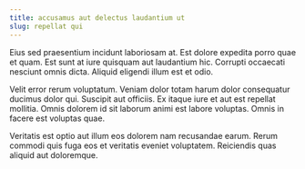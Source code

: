 ```yaml
---
title: accusamus aut delectus laudantium ut
slug: repellat qui
---
```


Eius sed praesentium incidunt laboriosam at. Est dolore expedita porro quae et quam. Est sunt at iure quisquam aut laudantium hic. Corrupti occaecati nesciunt omnis dicta. Aliquid eligendi illum est et odio.

Velit error rerum voluptatum. Veniam dolor totam harum dolor consequatur ducimus dolor qui. Suscipit aut officiis. Ex itaque iure et aut est repellat mollitia. Omnis dolorem id sit laborum animi est labore voluptas. Omnis in facere est voluptas quae.

Veritatis est optio aut illum eos dolorem nam recusandae earum. Rerum commodi quis fuga eos et veritatis eveniet voluptatem. Reiciendis quas aliquid aut doloremque.
